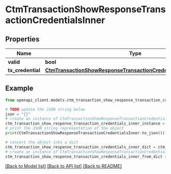 # CtmTransactionShowResponseTransactionCredentialsInner


## Properties

Name | Type | Description | Notes
------------ | ------------- | ------------- | -------------
**valid** | **bool** |  | [optional] 
**tx_credential** | [**CtmTransactionShowResponseTransactionCredentialsInnerTxCredential**](CtmTransactionShowResponseTransactionCredentialsInnerTxCredential.md) |  | [optional] 

## Example

```python
from openapi_client.models.ctm_transaction_show_response_transaction_credentials_inner import CtmTransactionShowResponseTransactionCredentialsInner

# TODO update the JSON string below
json = "{}"
# create an instance of CtmTransactionShowResponseTransactionCredentialsInner from a JSON string
ctm_transaction_show_response_transaction_credentials_inner_instance = CtmTransactionShowResponseTransactionCredentialsInner.from_json(json)
# print the JSON string representation of the object
print(CtmTransactionShowResponseTransactionCredentialsInner.to_json())

# convert the object into a dict
ctm_transaction_show_response_transaction_credentials_inner_dict = ctm_transaction_show_response_transaction_credentials_inner_instance.to_dict()
# create an instance of CtmTransactionShowResponseTransactionCredentialsInner from a dict
ctm_transaction_show_response_transaction_credentials_inner_from_dict = CtmTransactionShowResponseTransactionCredentialsInner.from_dict(ctm_transaction_show_response_transaction_credentials_inner_dict)
```
[[Back to Model list]](../README.md#documentation-for-models) [[Back to API list]](../README.md#documentation-for-api-endpoints) [[Back to README]](../README.md)


